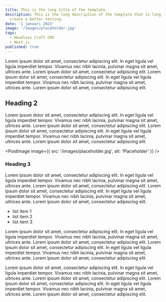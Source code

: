 ```yaml
---
title: This is the long title of the template
description: This is the long description of the template that is long for testing. I can make it even longer to
  create a better testing.
date: '1 januari 2023'
image: '/images/placeholder.jpg'
tags:
  - Headless Craft CMS
  - Next.js
published: true
---
```


<script>
    import { PostHighlight, PostImage, PostPanel, PostDivider } from '$components';
</script>

<PostPanel>
    Lorem ipsum dolor sit amet, consectetur adipiscing elit. In eget ligula vel ligula imperdiet tempor. Vivamus nec nibh lacinia, pulvinar magna sit amet, ultrices ante. Lorem ipsum dolor sit amet, consectetur adipiscing elit. Lorem ipsum dolor sit amet, consectetur adipiscing elit. In eget ligula vel ligula imperdiet tempor. Vivamus nec nibh lacinia, pulvinar magna sit amet, ultrices ante. Lorem ipsum dolor sit amet, consectetur adipiscing elit.
</PostPanel>

<PostDivider />

## Heading 2

Lorem ipsum dolor sit amet, consectetur adipiscing elit. In eget ligula vel ligula imperdiet tempor. Vivamus nec nibh
lacinia, pulvinar magna sit amet, ultrices ante. Lorem ipsum dolor sit amet, consectetur adipiscing elit. Lorem ipsum
dolor sit amet, consectetur adipiscing elit. In eget ligula vel ligula imperdiet tempor. Vivamus nec nibh lacinia,
pulvinar magna sit amet, ultrices ante. Lorem ipsum dolor sit amet, consectetur adipiscing elit.

<PostImage image={{ src: '/images/placeholder.jpg', alt: 'Placeholder' }} />

### Heading 3

Lorem ipsum dolor sit amet, consectetur adipiscing elit. In eget ligula vel ligula imperdiet tempor. Vivamus nec nibh
lacinia, pulvinar magna sit amet, ultrices ante. Lorem ipsum dolor sit amet, consectetur adipiscing elit. Lorem ipsum
dolor sit amet, consectetur adipiscing elit. In eget ligula vel ligula imperdiet tempor. Vivamus nec nibh lacinia,
pulvinar magna sit amet, ultrices ante. Lorem ipsum dolor sit amet, consectetur adipiscing elit.

- list item 1
- list item 2
- list item 3

Lorem ipsum dolor sit amet, consectetur adipiscing elit. In eget ligula vel ligula imperdiet tempor. Vivamus nec nibh
lacinia, pulvinar magna sit amet, ultrices ante. Lorem ipsum dolor sit amet, consectetur adipiscing elit. Lorem ipsum
dolor sit amet, consectetur adipiscing elit. In eget ligula vel ligula imperdiet tempor. Vivamus nec nibh lacinia,
pulvinar magna sit amet, ultrices ante. Lorem ipsum dolor sit amet, consectetur adipiscing elit.

<PostHighlight>
    Lorem ipsum dolor sit amet, consectetur adipiscing elit. In eget ligula vel ligula imperdiet tempor. Vivamus nec nibh lacinia, pulvinar magna sit amet, ultrices ante. Lorem ipsum dolor sit amet, consectetur adipiscing elit. Lorem ipsum dolor sit amet, consectetur adipiscing elit. In eget ligula vel ligula imperdiet tempor. Vivamus nec nibh lacinia, pulvinar magna sit amet, ultrices ante. Lorem ipsum dolor sit amet, consectetur adipiscing elit.
</PostHighlight>
